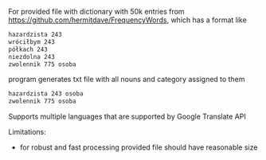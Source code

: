 For provided file with dictionary with 50k entries from https://github.com/hermitdave/FrequencyWords, which has a format like
```txt
hazardzista 243 
wróciłbym 243
półkach 243
niezdolna 243
zwolennik 775 osoba
```
program generates txt file with all nouns and category assigned to them
```txt
hazardzista 243 osoba
zwolennik 775 osoba
```

Supports multiple languages that are supported by Google Translate API

Limitations:
- for robust and fast processing provided file should have reasonable size
